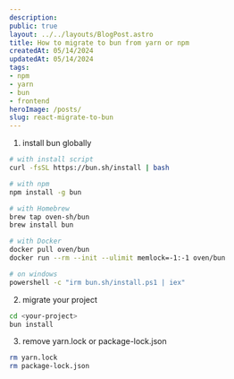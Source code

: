 ```yaml
---
description:
public: true
layout: ../../layouts/BlogPost.astro
title: How to migrate to bun from yarn or npm
createdAt: 05/14/2024
updatedAt: 05/14/2024
tags:
- npm
- yarn
- bun
- frontend
heroImage: /posts/
slug: react-migrate-to-bun
---
```


1. install bun globally

```bash
# with install script
curl -fsSL https://bun.sh/install | bash

# with npm
npm install -g bun

# with Homebrew
brew tap oven-sh/bun
brew install bun

# with Docker
docker pull oven/bun
docker run --rm --init --ulimit memlock=-1:-1 oven/bun

# on windows
powershell -c "irm bun.sh/install.ps1 | iex"
```

2. migrate your project

```bash
cd <your-project>
bun install
```

3. remove yarn.lock or package-lock.json

```bash
rm yarn.lock
rm package-lock.json
```
